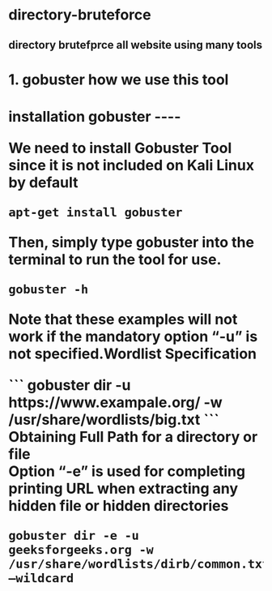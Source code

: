 # directory-bruteforce

directory brutefprce all website using many tools
----
<h1/>1. gobuster how we use this tool<h1/>
installation gobuster
----
  
We need to install Gobuster Tool since it is not included on Kali Linux by default

```
apt-get install gobuster
```
<p1/>Then, simply type gobuster into the terminal to run the tool for use.<p1/>
```
gobuster -h
```
<p1/>Note that these examples will not work if the mandatory option “-u” is not specified.Wordlist Specification

<p1/>
```
gobuster dir -u https://www.exampale.org/ -w /usr/share/wordlists/big.txt
```
<p1/>Obtaining Full Path for a directory or file<br/>
Option “-e” is used for completing printing URL when extracting any hidden file or hidden directories
<p1/>

```
gobuster dir -e -u geeksforgeeks.org -w /usr/share/wordlists/dirb/common.txt –wildcard
```
<p1/>
